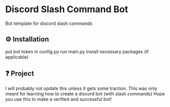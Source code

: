 # Discord Slash Command Bot

Bot template for discord slash commands

## ⚙️ Installation

put bot token in config.py
run main.py
install necessary packages (if applicable)

## ❓ Project

I will probably not update this unless it gets some traction.
This was only meant for learning how to create a discord bot (with slash commands)
Hope you use this to make a verified and successful bot!
